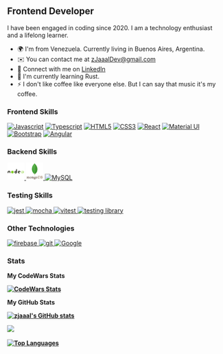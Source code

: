 Frontend Developer
--------------------------------------

I have been engaged in coding since 2020. I am a technology enthusiast and a lifelong learner.
* 🌍 I'm from Venezuela. Currently living in Buenos Aires, Argentina.
* ✉️ You can contact me at [zJaaalDev@gmail.com](mailto:zJaaalDev@gmail.com)
* 📌  Connect with me on [LinkedIn](https://www.linkedin.com/in/jalinson-diaz/)
* 🧠  I'm currently learning Rust.
* ⚡ I don't like coffee like everyone else. But I can say that music it's my coffee.

### Frontend Skills

<p align="left">
<a href="https://developer.mozilla.org/en-US/docs/Web/JavaScript" target="_blank" rel="noreferrer"><img src="https://raw.githubusercontent.com/danielcranney/readme-generator/main/public/icons/skills/javascript-colored.svg" width="36" height="36" alt="Javascript" /></a>
<a href="https://www.typescriptlang.org" target="_blank" rel="noreferrer"><img src="https://raw.githubusercontent.com/danielcranney/readme-generator/main/public/icons/skills/typescript-colored.svg" width="36" height="36" alt="Typescript" /></a>
<a href="https://developer.mozilla.org/en-US/docs/Glossary/HTML5" target="_blank" rel="noreferrer"><img src="https://raw.githubusercontent.com/danielcranney/readme-generator/main/public/icons/skills/html5-colored.svg" width="36" height="36" alt="HTML5" /></a>
<a href="https://www.w3.org/TR/CSS/#css" target="_blank" rel="noreferrer"><img src="https://raw.githubusercontent.com/danielcranney/readme-generator/main/public/icons/skills/css3-colored.svg" width="36" height="36" alt="CSS3" /></a>
<a href="https://reactjs.org/" target="_blank" rel="noreferrer"><img src="https://raw.githubusercontent.com/danielcranney/readme-generator/main/public/icons/skills/react-colored.svg" width="36" height="36" alt="React" /></a>
<a href="https://mui.com/" target="_blank" rel="noreferrer"><img src="https://raw.githubusercontent.com/danielcranney/readme-generator/main/public/icons/skills/materialui-colored.svg" width="36" height="36" alt="Material UI" /></a>
<a href="https://getbootstrap.com/" target="_blank" rel="noreferrer"><img src="https://raw.githubusercontent.com/danielcranney/readme-generator/main/public/icons/skills/bootstrap-colored.svg" width="36" height="36" alt="Bootstrap" /></a>
 <a href="https://angular.io/guide/what-is-angular" target="_blank" rel="noreferrer"><img src="https://angular.io/assets/images/logos/angular/shield-large.svg" width="36" height="36" alt="Angular" /></a>
</p>

### Backend Skills

<p>
 <a href="https://nodejs.org" target="_blank" rel="noreferrer"> <img src="https://raw.githubusercontent.com/devicons/devicon/master/icons/nodejs/nodejs-original-wordmark.svg" alt="nodejs" width="40" height="40"/> </a>
<a href="https://www.mongodb.com/" target="_blank" rel="noreferrer"> <img src="https://raw.githubusercontent.com/devicons/devicon/master/icons/mongodb/mongodb-original-wordmark.svg" alt="mongodb" width="40" height="40"/> </a>
<a href="https://www.mysql.com/" target="_blank" rel="noreferrer"><img src="https://raw.githubusercontent.com/danielcranney/readme-generator/main/public/icons/skills/mysql-colored.svg" width="36" height="36" alt="MySQL" /></a>
</p>

### Testing Skills

<p><a href="https://jestjs.io" target="_blank" rel="noreferrer"> <img src="https://www.vectorlogo.zone/logos/jestjsio/jestjsio-icon.svg" alt="jest" width="40" height="40"/> </a> <a href="https://mochajs.org" target="_blank" rel="noreferrer"> <img src="https://www.vectorlogo.zone/logos/mochajs/mochajs-icon.svg" alt="mocha" width="40" height="40"/> </a>
 <a href="https://vitest.dev" target="_blank" rel="noreferrer"> <img src="https://vitest.dev/logo.svg" alt="vitest" width="40" height="40"/> </a>
<a href="https://testing-library.com/docs/react-testing-library/intro/" target="_blank" rel="noreferrer"> <img src="https://testing-library.com/img/octopus-64x64.png" alt="testing library" width="40" height="40"/> </a>
</p>

### Other Technologies

<p>
 <a href="https://firebase.google.com/" target="_blank" rel="noreferrer"> <img src="https://www.vectorlogo.zone/logos/firebase/firebase-icon.svg" alt="firebase" width="40" height="40"/> </a>
 <a href="https://git-scm.com/" target="_blank" rel="noreferrer"> <img src="https://www.vectorlogo.zone/logos/git-scm/git-scm-icon.svg" alt="git" width="40" height="40"/> </a>
<a href="https://google.com" target="_blank" rel="noreferrer"><img src="https://upload.wikimedia.org/wikipedia/commons/5/53/Google_%22G%22_Logo.svg" width="36" height="36" alt="Google"></a>
</p>

### Stats
<b>My CodeWars Stats<b>

<p align="left">

<a href="https://www.codewars.com/users/zJaaal">
<img src="https://www.codewars.com/users/zJaaal/badges/large" alt="CodeWars Stats" />
</a>
</p>

<b>My GitHub Stats</b>

<a href="http://www.github.com/zjaaal"><img src="https://github-readme-stats-git-masterrstaa-rickstaa.vercel.app/api?username=zjaaal&show_icons=true&hide=&count_private=true&title_color=ec4899&text_color=10b981&icon_color=ec4899&bg_color=1c1917&hide_border=true&show_icons=true" alt="zjaaal's GitHub stats" /></a>

<a href="http://www.github.com/zjaaal"><img src="https://github-readme-streak-stats.herokuapp.com/?user=zjaaal&stroke=10b981&background=1c1917&ring=ec4899&fire=ec4899&currStreakNum=10b981&currStreakLabel=ec4899&sideNums=10b981&sideLabels=10b981&dates=10b981&hide_border=true" /></a>

<a href="https://github.com/zjaaal" align="left"><img src="https://github-readme-stats-git-masterrstaa-rickstaa.vercel.app/api/top-langs/?username=zjaaal&title_color=ec4899&text_color=10b981&icon_color=ec4899&bg_color=1c1917&hide_border=true&locale=en&custom_title=Top%20%Languages" alt="Top Languages" /></a>
